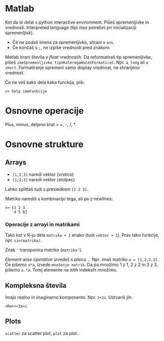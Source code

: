 # Matlab

Kot da bi delal s python interactive environment. Pišeš spremenljivke in vrednosti. 
Interpreted language (tipi niso potrebni pri inicializaciji spremenljivk).

- Če ne podaš imena za spremenljivko, shrani v `ans`.
- Če končaš s `;`, ne izpiše vrednosti pred znakom.

Matlab hrani števila v *float* vrednostih. Da reformatiraš tip spremenljivke, pišeš
`imeSpremenljivke tipVKateregaHočešFormatirat`. Npr. `a long` ali `a short`. Formatiranje 
spremeni samo display vrednost, ne shranjeno vrednost. 

Če ne veš kako dela kaka funckija, piši:

    >> help imeFunkcije

# Osnovne operacije

Plus, minus, deljeno krat = +, -, /, *.

# Osnovne strukture

## Arrays

- `[1,2,3]` naredi vektor (vrstico)
- `[1;2;3]` naredi vektor (stolpec)

Lahko splittaš tudi s presledkom `[1 2 3]`.

Matriko narediš s kombinacijo tega, ali pa z newlines:

    >> [1 2 3
        4 5 6]

### Operacije z arrayi in matrikami

Tako kot v R-ju dela `matrika + 1` enako (tudi `vektor + 1`). Prav tako funkcije, npr. `sin(matrika)`.

Znak `'` transponira matriko (`matrika'`).

*Element wise operation* izvedeš s pikico `.`. Npr. imaš matriko `a = [1,2;2,3]`. 
Če pišemo `a*a`, izvede `množenje matrik`. Da pa množimo 1 z 1, 2 z 2 in 3 z 3, pišemo 
`a.*a`. Torej elemente na istih indeksih množimo.

## Kompleksna števila

Imajo realno in imaginarno komponento. Npr. `1+2i`. Ustvariš jih:

    <Re>+<Im>i

## Plots

`scatter` za scatter plot, `plot` za plot.. 
